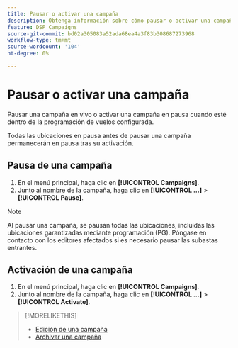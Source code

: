 ```yaml
---
title: Pausar o activar una campaña
description: Obtenga información sobre cómo pausar o activar una campaña en directo.
feature: DSP Campaigns
source-git-commit: bd02a305083a52ada68ea4a3f83b308687273968
workflow-type: tm+mt
source-wordcount: '104'
ht-degree: 0%

---
```


# Pausar o activar una campaña

Pausar una campaña en vivo o activar una campaña en pausa cuando esté dentro de la programación de vuelos configurada.

Todas las ubicaciones en pausa antes de pausar una campaña permanecerán en pausa tras su activación.

## Pausa de una campaña

1. En el menú principal, haga clic en **[!UICONTROL Campaigns]**.
1. Junto al nombre de la campaña, haga clic en  **[!UICONTROL ...]** > **[!UICONTROL Pause]**.

>[!NOTE]
>
>Al pausar una campaña, se pausan todas las ubicaciones, incluidas las ubicaciones garantizadas mediante programación (PG). Póngase en contacto con los editores afectados si es necesario pausar las subastas entrantes.

## Activación de una campaña

1. En el menú principal, haga clic en **[!UICONTROL Campaigns]**.
1. Junto al nombre de la campaña, haga clic en  **[!UICONTROL ...]** > **[!UICONTROL Activate]**.

>[!MORELIKETHIS]
>
>* [Edición de una campaña](campaign-edit.md)
>* [Archivar una campaña](campaign-archive-unarchive.md)
